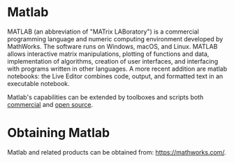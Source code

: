 # Matlab #
MATLAB (an abbreviation of "MATrix LABoratory") is a commercial
programming language and numeric computing environment developed by
MathWorks. The software runs on Windows, macOS, and Linux. MATLAB
allows interactive matrix manipulations, plotting of functions and
data, implementation of algorithms, creation of user interfaces, and
interfacing with programs written in other languages. A more recent
addition are matlab notebooks: the Live Editor combines code, output,
and formatted text in an executable notebook.

Matlab's capabilities can be extended by toolboxes and scripts both
[commercial](https://mathworks.com/products.html) and [open
source](https://mathworks.com/matlabcentral/fileexchange).



# Obtaining Matlab #

Matlab and related products can be obtained from:
<https://mathworks.com/>.

